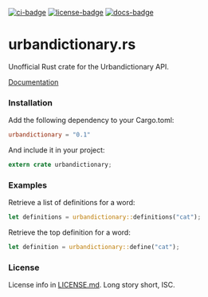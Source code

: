 [![ci-badge][]][ci] [![license-badge][]][license] [![docs-badge][]][docs]

# urbandictionary.rs

Unofficial Rust crate for the Urbandictionary API.

[Documentation][docs]

### Installation

Add the following dependency to your Cargo.toml:

```toml
urbandictionary = "0.1"
```

And include it in your project:

```rust
extern crate urbandictionary;
```

### Examples

Retrieve a list of definitions for a word:

```rust
let definitions = urbandictionary::definitions("cat");
```

Retrieve the top definition for a word:

```rust
let definition = urbandictionary::define("cat");
```


### License

License info in [LICENSE.md]. Long story short, ISC.

[ci]: https://gitlab.com/kalasi/urbandictionary.rs/pipelines
[ci-badge]: https://gitlab.com/kalasi/urbandictionary.rs/badges/master/build.svg
[docs]: https://docs.austinhellyer.me/urbandictionary/
[docs-badge]: https://img.shields.io/badge/docs-online-2020ff.svg
[LICENSE.md]: https://gitlab.com/kalasi/urbandictionary.rs/blob/master/LICENSE.md
[license]: https://opensource.org/licenses/ISC
[license-badge]: https://img.shields.io/badge/license-ISC-blue.svg?style=flat-square

